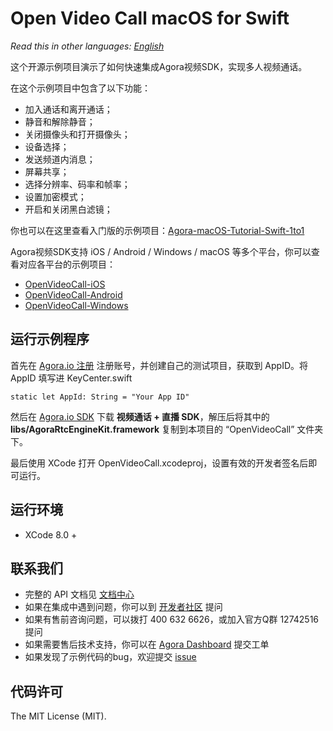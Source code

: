 # Open Video Call macOS for Swift

*Read this in other languages: [English](README.md)*

这个开源示例项目演示了如何快速集成Agora视频SDK，实现多人视频通话。

在这个示例项目中包含了以下功能：

- 加入通话和离开通话；
- 静音和解除静音；
- 关闭摄像头和打开摄像头；
- 设备选择；
- 发送频道内消息；
- 屏幕共享；
- 选择分辨率、码率和帧率；
- 设置加密模式；
- 开启和关闭黑白滤镜；

你也可以在这里查看入门版的示例项目：[Agora-macOS-Tutorial-Swift-1to1](https://github.com/AgoraIO/Agora-macOS-Tutorial-Swift-1to1)

Agora视频SDK支持 iOS / Android / Windows / macOS 等多个平台，你可以查看对应各平台的示例项目：

- [OpenVideoCall-iOS](https://github.com/AgoraIO/OpenVideoCall-iOS)
- [OpenVideoCall-Android](https://github.com/AgoraIO/OpenVideoCall-Android)
- [OpenVideoCall-Windows](https://github.com/AgoraIO/OpenVideoCall-Windows)

## 运行示例程序
首先在 [Agora.io 注册](https://dashboard.agora.io/cn/signup/) 注册账号，并创建自己的测试项目，获取到 AppID。将 AppID 填写进 KeyCenter.swift

```
static let AppId: String = "Your App ID"
```

然后在 [Agora.io SDK](https://www.agora.io/cn/download/) 下载 **视频通话 + 直播 SDK**，解压后将其中的 **libs/AgoraRtcEngineKit.framework** 复制到本项目的 “OpenVideoCall” 文件夹下。

最后使用 XCode 打开 OpenVideoCall.xcodeproj，设置有效的开发者签名后即可运行。

## 运行环境
* XCode 8.0 +

## 联系我们

- 完整的 API 文档见 [文档中心](https://docs.agora.io/cn/)
- 如果在集成中遇到问题，你可以到 [开发者社区](https://dev.agora.io/cn/) 提问
- 如果有售前咨询问题，可以拨打 400 632 6626，或加入官方Q群 12742516 提问
- 如果需要售后技术支持，你可以在 [Agora Dashboard](https://dashboard.agora.io) 提交工单
- 如果发现了示例代码的bug，欢迎提交 [issue](https://github.com/AgoraIO/OpenVideoCall-macOS/issues)

## 代码许可

The MIT License (MIT).
